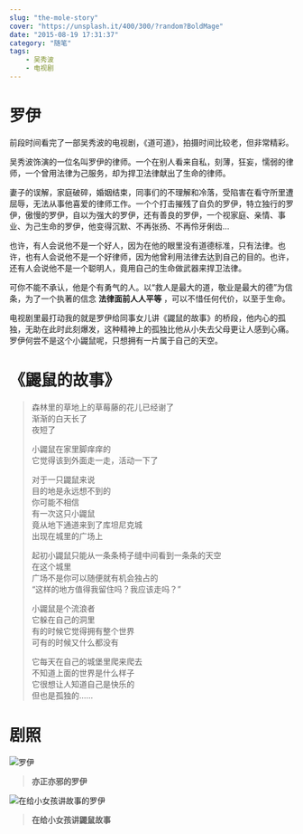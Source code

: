 ```yaml
---
slug: "the-mole-story"
cover: "https://unsplash.it/400/300/?random?BoldMage"
date: "2015-08-19 17:31:37"
category: "随笔"
tags:
    - 吴秀波
    - 电视剧
---
```

[](#罗伊 "罗伊")罗伊
==============

前段时间看完了一部吴秀波的电视剧，《道可道》，拍摄时间比较老，但非常精彩。

吴秀波饰演的一位名叫罗伊的律师。一个在别人看来自私，刻薄，狂妄，懦弱的律师，一个曾用法律为己服务，却为捍卫法律献出了生命的律师。

妻子的误解，家庭破碎，婚姻结束，同事们的不理解和冷落，受陷害在看守所里遭屈辱，无法从事他喜爱的律师工作。一个个打击摧残了自负的罗伊，特立独行的罗伊，傲慢的罗伊，自以为强大的罗伊，还有善良的罗伊，一个视家庭、亲情、事业、为己生命的罗伊，他变得沉默、不再张扬、不再伶牙俐齿…

也许，有人会说他不是一个好人，因为在他的眼里没有道德标准，只有法律。也许，也有人会说他不是一个好律师，因为他曾利用法律去达到自己的目的。也许，还有人会说他不是一个聪明人，竟用自己的生命做武器来捍卫法律。

可你不能不承认，他是个有勇气的人。以“救人是最大的道，敬业是最大的德”为信条，为了一个执著的信念 **法律面前人人平等** ，可以不惜任何代价，以至于生命。

电视剧里最打动我的就是罗伊给同事女儿讲《鼹鼠的故事》的桥段，他内心的孤独，无助在此时此刻爆发，这种精神上的孤独比他从小失去父母更让人感到心痛。罗伊何尝不是这个小鼹鼠呢，只想拥有一片属于自己的天空。

[](#《鼹鼠的故事》 "《鼹鼠的故事》")《鼹鼠的故事》
=============================

> 森林里的草地上的草莓藤的花儿已经谢了  
> 渐渐的白天长了  
> 夜短了
> 
> 小鼹鼠在家里脚痒痒的  
> 它觉得该到外面走一走，活动一下了
> 
> 对于一只鼹鼠来说  
> 目的地是永远想不到的  
> 你可能不相信  
> 有一次这只小鼹鼠  
> 竟从地下通道来到了库坦尼克城  
> 出现在城里的广场上
> 
> 起初小鼹鼠只能从一条条椅子缝中间看到一条条的天空  
> 在这个城里  
> 广场不是你可以随便就有机会独占的  
> “这样的地方值得我留住吗？我应该走吗？”
> 
> 小鼹鼠是个流浪者  
> 它躲在自己的洞里  
> 有的时候它觉得拥有整个世界  
> 可有的时候又什么都没有
> 
> 它每天在自己的城堡里爬来爬去  
> 不知道上面的世界是什么样子  
> 它很想让人知道自己是快乐的  
> 但也是孤独的……

[](#剧照 "剧照")剧照
==============

![罗伊](https://zerosoul.github.io/2015/08/19/the-mole-story/luoyi.jpg)

> **亦正亦邪的罗伊**

![在给小女孩讲故事的罗伊](https://zerosoul.github.io/2015/08/19/the-mole-story/mole_story.jpg)

> **在给小女孩讲鼹鼠故事**